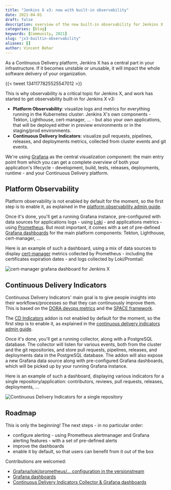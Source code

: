 ```yaml
---
title: "Jenkins X v3: now with built-in observability"
date: 2021-04-01
draft: false
description: overview of the new built-in observability for Jenkins X
categories: [blog]
keywords: [Community, 2021]
slug: "jx3-builtin-observability"
aliases: []
author: Vincent Behar
---
```


As a Continuous Delivery platform, Jenkins X has a central part in your infrastructure. If it becomes unstable or unusable, it will impact the whole software delivery of your organization.

{{< tweet 1341177825525547012 >}}

This is why observability is a critical topic for Jenkins X, and work has started to get observability built-in for Jenkins X v3:
- **Platform Observability**: visualize logs and metrics for everything running in the Kubernetes cluster: Jenkins X's own components - Tekton, Lighthouse, cert-manager, ... - but also your own applications, that will be deployed either in preview environments or in the staging/prod environments.
- **Continuous Delivery Indicators**: visualize pull requests, pipelines, releases, and deployments metrics, collected from cluster events and git events.

We're using [Grafana](https://grafana.com/) as the central visualization component: the main entry point from which you can get a complete overview of both your application's lifecycle - development, build, tests, releases, deployments, runtime - and your Continuous Delivery platform.

## Platform Observability

Platform observability is not enabled by default for the moment, so the first step is to enable it, as explained in the [platform observability admin guide](/v3/admin/guides/observability/platform-observability/).

Once it's done, you'll get a running Grafana instance, pre-configured with data sources for applications logs - using [Loki](https://grafana.com/oss/loki/) - and applications metrics - using [Prometheus](https://prometheus.io/). But most important, it comes with a set of pre-defined [Grafana dashboards](https://github.com/jenkins-x-charts/grafana-dashboard) for the main platform components: Tekton, Lighthouse, cert-manager, ...

Here is an example of such a dashboard, using a mix of data sources to display [cert-manager](https://cert-manager.io/) metrics collected by Prometheus - including the certificates expiration dates - and logs collected by Loki/Promtail:

![cert-manager grafana dashboard for Jenkins X](/images/v3/observability_platform_cert-manager.png)

## Continuous Delivery Indicators

Continuous Delivery Indicators' main goal is to give people insights into their workflows/processes so that they can continuously improve them. This is based on the [DORA devops metrics](https://www.devops-research.com/research.html) and the [SPACE framework](https://queue.acm.org/detail.cfm?id=3454124k).

The [CD Indicators](https://github.com/jenkins-x/cd-indicators) addon is not enabled by default for the moment, so the first step is to enable it, as explained in the [continuous delivery indicators admin guide](/v3/admin/guides/observability/cd-indicators/).

Once it's done, you'll get a running collector, along with a PostgreSQL database. The collector will listen for various events, both from the cluster and the git repositories, and store pull requests, pipelines, releases, and deployments data in the PostgreSQL database. The addon will also expose a new Grafana data source along with pre-configured Grafana dashboards, which will be picked up by your running Grafana instance.

Here is an example of such a dashboard, displaying various indicators for a single repository/application: contributors, reviews, pull requests, releases, deployments, ...

![Continuous Delivery Indicators for a single repository](/images/v3/observability_cd_indicators_repository.png)

## Roadmap

This is only the beginning! The next steps - in no particular order:
- configure alerting - using Prometheus alertmanager and Grafana alerting features - with a set of pre-defined alerts
- improve the dashboards
- enable it by default, so that users can benefit from it out of the box

Contributions are welcomed:
- [Grafana/loki/prometheus/... configuration in the versionstream](https://github.com/jenkins-x/jx3-versions)
- [Grafana dashboards](https://github.com/jenkins-x-charts/grafana-dashboard)
- [Continuous Delivery Indicators Collector & Grafana dashboards](https://github.com/jenkins-x/cd-indicators)
